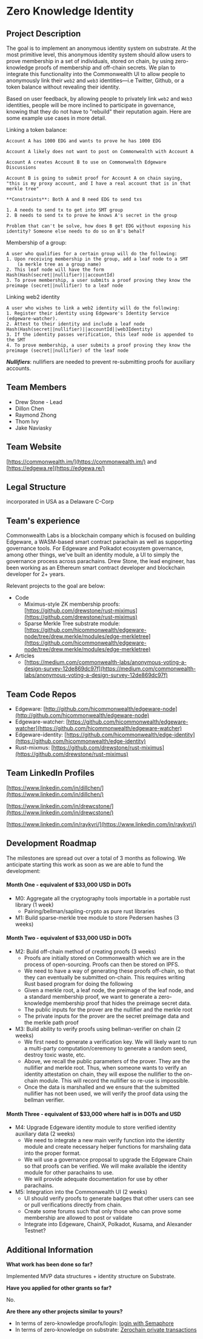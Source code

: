# **Zero Knowledge Identity**

## **Project Description**

The goal is to implement an anonymous identity system on substrate. At the most primitive level, this anonymous identity system should allow users to prove membership in a set of individuals, stored on chain, by using zero-knowledge proofs of membership and off-chain secrets. We plan to integrate this functionality into the Commonwealth UI to allow people to anonymously link their `web2` and `web3` identities—i.e Twitter, Github, or a token balance without revealing their identity. 

Based on user feedback, by allowing people to privately link `web2` and `Web3` identities, people will be more inclined to participate in governance, knowing that they do not have to "rebuild" their reputation again. Here are some example use cases in more detail.

Linking a token balance:

    Account A has 1000 EDG and wants to prove he has 1000 EDG
    
    Account A likely does not want to post on Commonwealth with Account A
    
    Account A creates Account B to use on Commonwealth Edgeware Discussions
    
    Account B is going to submit proof for Account A on chain saying, "this is my proxy account, and I have a real account that is in that merkle tree"
    
    **Constraints**: Both A and B need EDG to send txs
    
    1. A needs to send tx to get into SMT group
    2. B needs to send tx to prove he knows A's secret in the group
    
    Problem that can't be solve, how does B get EDG without exposing his identity? Someone else needs to do so on B's behalf

Membership of a group:

    A user who qualifies for a certain group will do the following:
    1. Upon receiving membership in the group, add a leaf node to a SMT
    	(a merkle tree as a group name)
    2. This leaf node will have the form Hash(Hash(secret||nullifier)||accountId)
    3. To prove membership, a user submits a proof proving they know the preimage (secret||nullifier) to a leaf node

Linking web2 identity

    A user who wishes to link a web2 identity will do the following:
    1. Register their identity using Edgeware's Identity Service (edgeware-watcher).
    2. Attest to their identity and include a leaf node Hash(Hash(secret||nullifier)||accountId||web3Identity)
    3. If the identity passes verification, this leaf node is appended to the SMT
    4. To prove membership, a user submits a proof proving they know the preimage (secret||nullifier) of the leaf node

***Nullifiers***: nullifiers are needed to prevent re-submitting proofs for auxiliary accounts.

## **Team Members**

- Drew Stone - Lead
- Dillon Chen
- Raymond Zhong
- Thom Ivy
- Jake Naviasky

## **Team Website**

[https://commonwealth.im/](https://commonwealth.im/) and [https://edgewa.re](https://edgewa.re/)

## **Legal Structure**

incorporated in USA as a Delaware C-Corp

## **Team's experience**

Commonwealth Labs is a blockchain company which is focused on building Edgeware, a WASM-based smart contract parachain as well as supporting governance tools. For Edgeware and Polkadot ecosystem governance, among other things, we've built an identity module, a UI to simply the governance process across parachains. Drew Stone, the lead engineer, has been working as an Ethereum smart contract developer and blockchain developer for 2+ years.

Relevant projects to the goal are below:

- Code
    - Miximus-style ZK membership proofs: [https://github.com/drewstone/rust-miximus](https://github.com/drewstone/rust-miximus)
    - Sparse Merkle Tree substrate module: [https://github.com/hicommonwealth/edgeware-node/tree/drew.merkle/modules/edge-merkletree](https://github.com/hicommonwealth/edgeware-node/tree/drew.merkle/modules/edge-merkletree)
- Articles
    - [https://medium.com/commonwealth-labs/anonymous-voting-a-design-survey-12de869dc97f](https://medium.com/commonwealth-labs/anonymous-voting-a-design-survey-12de869dc97f)

## **Team Code Repos**

- Edgeware: [http://github.com/hicommonwealth/edgeware-node](http://github.com/hicommonwealth/edgeware-node)
- Edgeware-watcher: [https://github.com/hicommonwealth/edgeware-watcher](https://github.com/hicommonwealth/edgeware-watcher)
- Edgeware-identity: [https://github.com/hicommonwealth/edge-identity](https://github.com/hicommonwealth/edge-identity)
- Rust-mixmus: [https://github.com/drewstone/rust-miximus](https://github.com/drewstone/rust-miximus)

## **Team LinkedIn Profiles**

[https://www.linkedin.com/in/dillchen/](https://www.linkedin.com/in/dillchen/)

[https://www.linkedin.com/in/drewcstone/](https://www.linkedin.com/in/drewcstone/)

[https://www.linkedin.com/in/raykyri/](https://www.linkedin.com/in/raykyri/)

## **Development Roadmap**

The milestones are spread out over a total of 3 months as following. We anticipate starting this work as soon as we are able to fund the development:

#### Month One - equivalent of $33,000 USD in DOTs
- M0: Aggregate all the cryptography tools importable in a portable rust library (1 week)
    - Pairing/bellman/sapling-crypto as pure rust libraries
- M1: Build sparse-merkle tree module to store Pedersen hashes (3 weeks) 

#### Month Two - equivalent of $33,000 USD in DOTs
- M2: Build off-chain method of creating proofs (3 weeks)
    - Proofs are initially stored on Commonwealth which we are in the process of open-sourcing. Proofs can then be stored on IPFS.
    - We need to have a way of generating these proofs off-chain, so that they can eventually be submitted on-chain. This requires writing Rust based program for doing the following
    - Given a merkle root, a leaf node, the preimage of the leaf node, and a standard membership proof, we want to generate a zero-knowledge membership proof that hides the preimage secret data.
    - The public inputs for the prover are the nullifier and the merkle root
    - The private inputs for the prover are the secret preimage data and the merkle path proof
- M3: Build ability to verify proofs using bellman-verifier on chain (2 weeks)
    - We first need to generate a verification key. We will likely want to run a multi-party computation/ceremony to generate a random seed, destroy toxic waste, etc.
    - Above, we recall the public parameters of the prover. They are the nullifier and merkle root. Thus, when someone wants to verify an identity attestation on chain, they will expose the nullifier to the on-chain module. This will record the nullifier so re-use is impossible.
    - Once the data is marshalled and we ensure that the submitted nullifier has not been used, we will verify the proof data using the bellman verifier.

#### Month Three - equivalent of $33,000 where half is in DOTs and USD
- M4: Upgrade Edgeware identity module to store verified identity auxiliary data (2 weeks)
    - We need to integrate a new main verify function into the identity module and create necessary helper functions for marshaling data into the proper format.
    - We will use a governance proposal to upgrade the Edgeware Chain so that proofs can be verified. We will make available the identity module for other parachains to use.
    - We will provide adequate documentation for use by other parachains.
- M5: Integration into the Commonwealth UI (2 weeks)
    - UI should verify proofs to generate badges that other users can see or pull verifications directly from chain.
    - Create some forums such that only those who can prove some membership are allowed to post or validate
    - Integrate into Edgeware, ChainX, Polkadot, Kusama, and Alexander Testnet?


## **Additional Information**

**What work has been done so far?**

Implemented MVP data structures + identity structure on Substrate.

**Have you applied for other grants so far?**

No.

**Are there any other projects similar to yours?**

- In terms of zero-knowledge proofs/login: [login with Semaphore](https://ethresear.ch/t/login-with-semaphore-authenticate/6034)
- In terms of zero-knowledge on substrate: [Zerochain private transactions](https://github.com/w3f/Web3-collaboration/pull/96/files#diff-3b30b4271e70cd5811f2d76758da90e0)